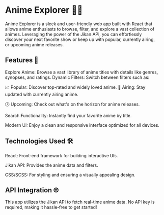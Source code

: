 # Anime Explorer 🎥✨
Anime Explorer is a sleek and user-friendly web app built with React that allows anime enthusiasts to browse, filter, and explore a vast collection of animes. Leveraging the power of the Jikan API, you can effortlessly discover your next favorite show or keep up with popular, currently airing, or upcoming anime releases.

## Features 🚀
Explore Anime: Browse a vast library of anime titles with details like genres, synopses, and ratings.
Dynamic Filters: Switch between filters such as:

📈 Popular: Discover top-rated and widely loved anime.
📡 Airing: Stay updated with currently airing anime.

🕒 Upcoming: Check out what's on the horizon for anime releases.

Search Functionality: Instantly find your favorite anime by title.

Modern UI: Enjoy a clean and responsive interface optimized for all devices.

## Technologies Used 🛠️

React: Front-end framework for building interactive UIs.

Jikan API: Provides the anime data and filters.

CSS/SCSS: For styling and ensuring a visually appealing design.

## API Integration 🌐
This app utilizes the Jikan API to fetch real-time anime data. No API key is required, making it hassle-free to get started!
